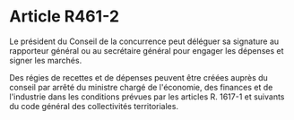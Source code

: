 # Article R461-2

Le président du Conseil de la concurrence peut déléguer sa signature au rapporteur général ou au secrétaire général pour engager les dépenses et signer les marchés.

Des régies de recettes et de dépenses peuvent être créées auprès du conseil par arrêté du ministre chargé de l'économie, des finances et de l'industrie dans les conditions prévues par les articles R. 1617-1 et suivants du code général des collectivités territoriales.
